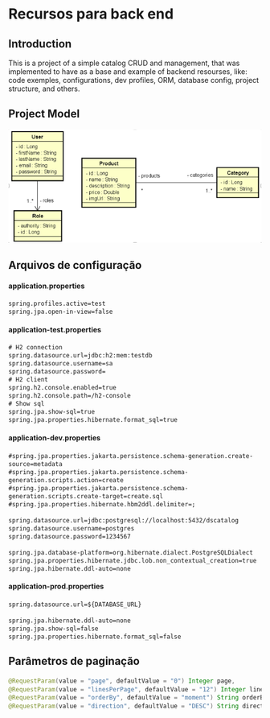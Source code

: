 
# Recursos para back end

## Introduction
This is a project of a simple catalog CRUD and management, that was implemented to have as a base and example of backend resourses, like: code exemples, configurations, dev profiles, ORM, database config, project structure, and others. 

## Project Model
![Project Model](/backend/assets/model-jo-catalog.png)

## Arquivos de configuração

#### application.properties
```
spring.profiles.active=test
spring.jpa.open-in-view=false
```

#### application-test.properties
```
# H2 connection
spring.datasource.url=jdbc:h2:mem:testdb
spring.datasource.username=sa
spring.datasource.password=
# H2 client
spring.h2.console.enabled=true
spring.h2.console.path=/h2-console
# Show sql
spring.jpa.show-sql=true
spring.jpa.properties.hibernate.format_sql=true
```

#### application-dev.properties
```
#spring.jpa.properties.jakarta.persistence.schema-generation.create-source=metadata
#spring.jpa.properties.jakarta.persistence.schema-generation.scripts.action=create
#spring.jpa.properties.jakarta.persistence.schema-generation.scripts.create-target=create.sql
#spring.jpa.properties.hibernate.hbm2ddl.delimiter=;

spring.datasource.url=jdbc:postgresql://localhost:5432/dscatalog
spring.datasource.username=postgres
spring.datasource.password=1234567

spring.jpa.database-platform=org.hibernate.dialect.PostgreSQLDialect
spring.jpa.properties.hibernate.jdbc.lob.non_contextual_creation=true
spring.jpa.hibernate.ddl-auto=none
```

#### application-prod.properties
```
spring.datasource.url=${DATABASE_URL}

spring.jpa.hibernate.ddl-auto=none
spring.jpa.show-sql=false
spring.jpa.properties.hibernate.format_sql=false
```

## Parâmetros de paginação
```java
@RequestParam(value = "page", defaultValue = "0") Integer page,
@RequestParam(value = "linesPerPage", defaultValue = "12") Integer linesPerPage,
@RequestParam(value = "orderBy", defaultValue = "moment") String orderBy,
@RequestParam(value = "direction", defaultValue = "DESC") String direction
```
